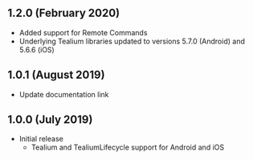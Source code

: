 ## 1.2.0 (February 2020)
* Added support for Remote Commands
* Underlying Tealium libraries updated to versions 5.7.0 (Android) and 5.6.6 (iOS) 

## 1.0.1 (August 2019)
* Update documentation link

## 1.0.0 (July 2019)
* Initial release
    - Tealium and TealiumLifecycle support for Android and iOS
